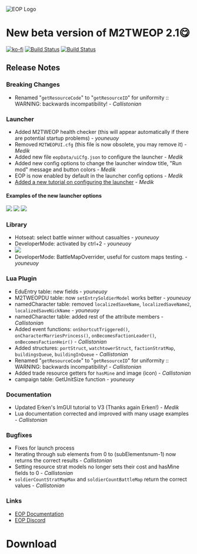 ![EOP Logo](https://i.imgur.com/jqzoYoQ.png)

# New beta version of M2TWEOP 2.1😋

 [![ko-fi](https://ko-fi.com/img/githubbutton_sm.svg)](https://ko-fi.com/D1D4DZTHG)
 [![Build Status](https://img.shields.io/discord/713369537948549191?color=red&label=Discord&style=for-the-badge)](https://discord.gg/Epqjm8u2WK)
 [![Build Status](https://img.shields.io/github/v/release/youneuoy/M2TWEOP-library?label=Download&style=for-the-badge)](#download)


## **Release Notes**

### **Breaking Changes**
- Renamed "`getResourceCode`" to "`getResourceID`" for uniformity :: WARNING: backwards incompatibility! - *Callistonian*

### **Launcher**
- Added M2TWEOP health checker (this will appear automatically if there are potential startup problems) - *youneuoy*
- Removed `M2TWEOPUI.cfg` (this file is now obsolete, you may remove it) - *Medik*
- Added new file `eopData/uiCfg.json` to configure the launcher  - *Medik*
- Added new config options to change the launcher window title, "Run mod" message and button colors - *Medik*
- EOP is now enabled by default in the launcher config options - *Medik*
- [Added a new tutorial on configuring the launcher](https://youneuoy.github.io/M2TWEOP-library/M2TWEOP_LAUNCHER_SETTINGS.html) - *Medik*

#### **Examples of the new launcher options**
![](https://i.imgur.com/Zfr6M1k.png)
![](https://i.imgur.com/LAiOigh.png)
![](https://i.imgur.com/0ctfDQi.png)

### **Library**
- Hotseat: select battle winner without casualties - *youneuoy*
- DeveloperMode: activated by ctrl+2 - *youneuoy*
-  ![](https://cdn.discordapp.com/attachments/744326498151825409/1032004917033975859/unknown.png)
- DeveloperMode: BattleMapOverrider, useful for custom maps testing. - *youneuoy*

### **Lua Plugin**
- EduEntry table: new fields - *youneuoy*
- M2TWEOPDU table: now `setEntrySoldierModel` works better - *youneuoy*
- namedCharacter table: removed `localizedSaveName`, `localizedSaveName2`, `localizedSaveNickName` - *youneuoy*
- namedCharacter table: added rest of the attribute members - *Callistonian*
- Added event functions: `onShortcutTriggered()`, `onCharacterMarriesPrincess()`, `onBecomesFactionLeader()`, `onBecomesFactionHeir()` - *Callistonian*
- Added structures: `portStruct`, `watchtowerStruct`, `factionStratMap`, `buildingsQueue`, `buildingInQueue` - *Callistonian*
- Renamed "`getResourceCode`" to "`getResourceID`" for uniformity :: WARNING: backwards incompatibility! - *Callistonian*
- Added trade resource getters for `hasMine` and image (icon) - *Callistonian*
- campaign table: GetUnitSize function - *youneuoy*

### **Documentation**
- Updated Erken's ImGUI tutorial to V3 (Thanks again Erken!) - *Medik*
- Lua documentation corrected and improved with many usage examples - *Callistonian*

### **Bugfixes**
- Fixes for launch process
- Iterating through sub elements from 0 to (subElementsnum-1) now returns the correct results - *Callistonian*
- Setting resource strat models no longer sets their cost and hasMine fields to 0 - *Callistonian*
- `soldierCountStratMapMax` and `soldierCountBattleMap` return the correct values - *Callistonian*

### **Links**
* [EOP Documentation](https://youneuoy.github.io/M2TWEOP-library/)
* [EOP Discord](https://discord.gg/cG2Paep9)

# Download
<a id="download"></a>